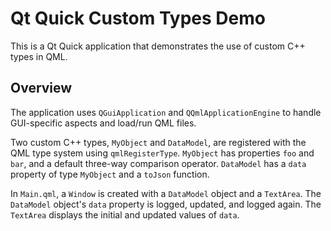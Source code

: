 # Qt Quick Custom Types Demo

This is a Qt Quick application that demonstrates the use of custom C++ types in QML.

## Overview

The application uses `QGuiApplication` and `QQmlApplicationEngine` to handle GUI-specific aspects and load/run QML files.

Two custom C++ types, `MyObject` and `DataModel`, are registered with the QML type system using `qmlRegisterType`. `MyObject` has properties `foo` and `bar`, and a default three-way comparison operator. `DataModel` has a `data` property of type `MyObject` and a `toJson` function.

In `Main.qml`, a `Window` is created with a `DataModel` object and a `TextArea`. The `DataModel` object's `data` property is logged, updated, and logged again. The `TextArea` displays the initial and updated values of `data`.
